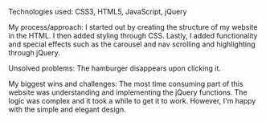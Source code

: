 Technologies used:
CSS3, HTML5, JavaScript, jQuery

My process/approach:
I started out by creating the structure of my website in the HTML. I then added styling through CSS. Lastly, I added functionality and special effects such as the carousel and nav scrolling and highlighting through jQuery.

Unsolved problems:
The hamburger disappears upon clicking it.

My biggest wins and challenges:
The most time consuming part of this website was understanding and implementing the jQuery functions. The logic was complex and it took a while to get it to work. However, I'm happy with the simple and elegant design. 
